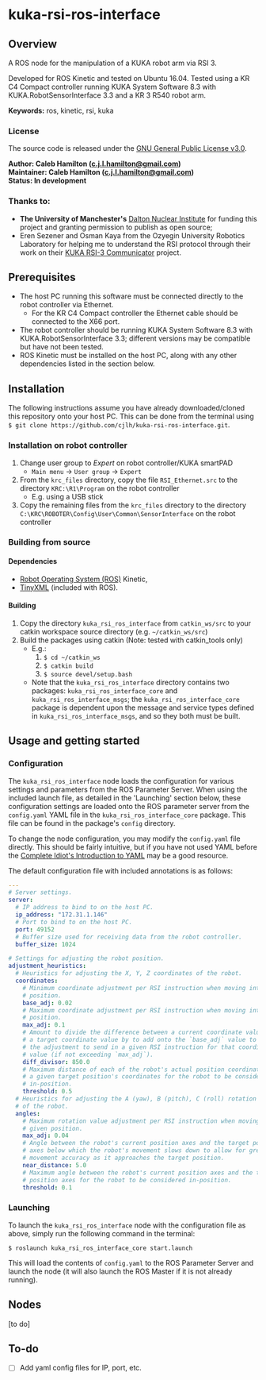 # kuka-rsi-ros-interface


## Overview

A ROS node for the manipulation of a KUKA robot arm via RSI 3.

Developed for ROS Kinetic and tested on Ubuntu 16.04. Tested using a KR C4 Compact controller running KUKA System Software 8.3 with KUKA.RobotSensorInterface 3.3 and a KR 3 R540 robot arm.

**Keywords:** ros, kinetic, rsi, kuka


### License

The source code is released under the [GNU General Public License v3.0](LICENSE).

**Author: Caleb Hamilton (c.j.l.hamilton@gmail.com)  
Maintainer: Caleb Hamilton (c.j.l.hamilton@gmail.com)  
Status: In development**


### Thanks to:

- **The University of Manchester's** [Dalton Nuclear Institute](http://www.dalton.manchester.ac.uk/) for funding this project and granting permission to publish as open source;
- Eren Sezener and Osman Kaya from the Ozyegin University Robotics Laboratory for helping me to understand the RSI protocol through their work on their [KUKA RSI-3 Communicator](https://github.com/erensezener/kuka-rsi3-communicator) project.


## Prerequisites

- The host PC running this software must be connected directly to the robot controller via Ethernet.
  - For the KR C4 Compact controller the Ethernet cable should be connected to the X66 port.
- The robot controller should be running KUKA System Software 8.3 with KUKA.RobotSensorInterface 3.3; different versions may be compatible but have not been tested.
- ROS Kinetic must be installed on the host PC, along with any other dependencies listed in the section below.


## Installation

The following instructions assume you have already downloaded/cloned this repository onto your host PC. This can be done from the terminal using `$ git clone https://github.com/cjlh/kuka-rsi-ros-interface.git`.

### Installation on robot controller

1.  Change user group to *Expert* on robot controller/KUKA smartPAD
    - `Main menu` -> `User group` -> `Expert`
2.  From the `krc_files` directory, copy the file `RSI_Ethernet.src` to the directory `KRC:\R1\Program` on the robot controller
    - E.g. using a USB stick
3.  Copy the remaining files from the `krc_files` directory to the directory `C:\KRC\ROBOTER\Config\User\Common\SensorInterface` on the robot controller

### Building from source

#### Dependencies

- [Robot Operating System (ROS)](http://www.ros.org/) Kinetic,
- [TinyXML](http://www.grinninglizard.com/tinyxml/) (included with ROS).

#### Building

1.  Copy the directory `kuka_rsi_ros_interface` from `catkin_ws/src` to your catkin workspace source directory (e.g. `~/catkin_ws/src`)
2.  Build the packages using catkin (Note: tested with catkin_tools only)
    - E.g.:
        1.  `$ cd ~/catkin_ws`
        2.  `$ catkin build`
        3.  `$ source devel/setup.bash`
    - Note that the `kuka_rsi_ros_interface` directory contains two packages: `kuka_rsi_ros_interface_core` and `kuka_rsi_ros_interface_msgs`; the `kuka_rsi_ros_interface_core` package is dependent upon the message and service types defined in `kuka_rsi_ros_interface_msgs`, and so they both must be built.


## Usage and getting started

### Configuration
The `kuka_rsi_ros_interface` node loads the configuration for various settings and parameters from the ROS Parameter Server. When using the included launch file, as detailed in the 'Launching' section below, these configuration settings are loaded onto the ROS parameter server from the `config.yaml` YAML file in the `kuka_rsi_ros_interface_core` package. This file can be found in the package's `config` directory.

To change the node configuration, you may modify the `config.yaml` file directly. This should be fairly intuitive, but if you have not used YAML before the [Complete Idiot's Introduction to YAML](https://github.com/Animosity/CraftIRC/wiki/Complete-idiot%27s-introduction-to-yaml) may be a good resource.

The default configuration file with included annotations is as follows:

```yaml
---
# Server settings.
server:
  # IP address to bind to on the host PC.
  ip_address: "172.31.1.146"
  # Port to bind to on the host PC.
  port: 49152
  # Buffer size used for receiving data from the robot controller.
  buffer_size: 1024

# Settings for adjusting the robot position.
adjustment_heuristics:
  # Heuristics for adjusting the X, Y, Z coordinates of the robot.
  coordinates:
    # Minimum coordinate adjustment per RSI instruction when moving into a given
    # position.
    base_adj: 0.02
    # Maximum coordinate adjustment per RSI instruction when moving into a given
    # position.
    max_adj: 0.1
    # Amount to divide the difference between a current coordinate value and
    # a target coordinate value by to add onto the `base_adj` value to obtain
    # the adjustment to send in a given RSI instruction for that coordinate
    # value (if not exceeding `max_adj`).
    diff_divisor: 850.0
    # Maximum distance of each of the robot's actual position coordinates from
    # a given target position's coordinates for the robot to be considered
    # in-position.
    threshold: 0.5
  # Heuristics for adjusting the A (yaw), B (pitch), C (roll) rotation values
  # of the robot.
  angles:
    # Maximum rotation value adjustment per RSI instruction when moving into a
    # given position.
    max_adj: 0.04
    # Angle between the robot's current position axes and the target position
    # axes below which the robot's movement slows down to allow for greater
    # movement accuracy as it approaches the target position.
    near_distance: 5.0
    # Maximum angle between the robot's current position axes and the target
    # position axes for the robot to be considered in-position.
    threshold: 0.1
```

### Launching
To launch the `kuka_rsi_ros_interface` node with the configuration file as above, simply run the following command in the terminal:

```
$ roslaunch kuka_rsi_ros_interface_core start.launch
```

This will load the contents of `config.yaml` to the ROS Parameter Server and launch the node (it will also launch the ROS Master if it is not already running).


## Nodes
[to do]


## To-do

- [ ] Add yaml config files for IP, port, etc.
